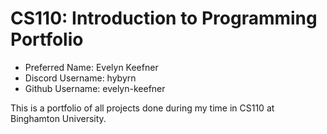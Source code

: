 # CS110: Introduction to Programming Portfolio

- Preferred Name: Evelyn Keefner
- Discord Username: hybyrn
- Github Username: evelyn-keefner

This is a portfolio of all projects done during my time in CS110 at Binghamton University. 
